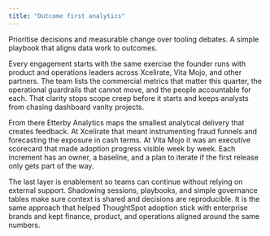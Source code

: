 ```yaml
---
title: "Outcome first analytics"
---
```


Prioritise decisions and measurable change over tooling debates. A simple playbook that aligns data work to outcomes.

Every engagement starts with the same exercise the founder runs with product and operations leaders across Xcelirate, Vita Mojo, and other partners. The team lists the commercial metrics that matter this quarter, the operational guardrails that cannot move, and the people accountable for each. That clarity stops scope creep before it starts and keeps analysts from chasing dashboard vanity projects.

From there Etterby Analytics maps the smallest analytical delivery that creates feedback. At Xcelirate that meant instrumenting fraud funnels and forecasting the exposure in cash terms. At Vita Mojo it was an executive scorecard that made adoption progress visible week by week. Each increment has an owner, a baseline, and a plan to iterate if the first release only gets part of the way.

The last layer is enablement so teams can continue without relying on external support. Shadowing sessions, playbooks, and simple governance tables make sure context is shared and decisions are reproducible. It is the same approach that helped ThoughtSpot adoption stick with enterprise brands and kept finance, product, and operations aligned around the same numbers.

